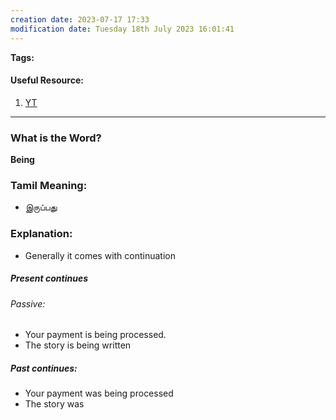 ```yaml
---
creation date: 2023-07-17 17:33
modification date: Tuesday 18th July 2023 16:01:41
---
```


**Tags:** 

#### Useful Resource:
1. [YT](https://www.youtube.com/watch?v=e_AItIo9S1I)

--------------------------------------

### What is the Word?

**Being**

### Tamil Meaning:

* இருப்பது

### Explanation:

* Generally it comes with continuation

##### Present continues
###### Passive:
* Your payment is being processed.
* The story is being written

##### Past continues:
* Your payment was being processed
* The story was




